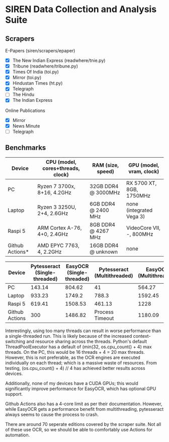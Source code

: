 # SIREN Data Collection and Analysis Suite

## Scrapers

E-Papers (siren/scrapers/epaper)

- [x] The New Indian Express (readwhere/tnie.py)
- [x] Tribune (readwhere/tribune.py)
- [x] Times Of India (toi.py)
- [x] Mirror (toi.py)
- [x] Hindustan Times (ht.py)
- [x] Telegraph
- [ ] The Hindu
- [x] The Indian Express

Online Publications

- [x] Mirror
- [x] News Minute
- [ ] Telegraph

## Benchmarks

|Device                       |CPU (model, cores+threads, clock)|RAM (size, speed)                                   |GPU (model, vram, clock)|
|-----------------------------|---------------------------------|----------------------------------------------------|------------------------|
|PC                           |Ryzen 7 3700x, 8+16, 4.2GHz      |32GB DDR4 @ 3000MHz                                 |RX 5700 XT, 8GB, 1750MHz|
|Laptop                       |Ryzen 3 3250U, 2+4, 2.6GHz       |6GB DDR4 @ 2400 MHz                                 |none (integrated Vega 3)|
|Raspi 5                      |ARM Cortex A-76, 4+0, 2.4GHz     |8GB DDR4 @ 4267 MHz                                 |VideoCore VII, -, 800MHz|
|Github Actions*              |AMD EPYC 7763, 4, 2.2GHz         |16GB DDR4 @ unknown                                 |none                    |


|Device                       |Pytesseract (Single-threaded)|EasyOCR (Single-threaded)                           |Pytesseract (Multithreaded)|EasyOCR (Multithreaded)|
|-----------------------------|-----------------------------|----------------------------------------------------|---------------------------|-----------------------|
|PC                           |143.14                       |804.62                                              |41                         |564.27                 |
|Laptop                       |933.23                       |1749.2                                              |788.3                      |1592.45                |
|Raspi 5                      |619.41                       |1508.53                                             |461.13                     |1228                   |
|Github Actions               |300                          |1486.82                                             |Process Timeout            |1180.09                |


Interestingly, using too many threads can result in worse performance than a single-threaded run.
This is likely because of the increased context-switching and resource sharing across the threads.
Python's default ThreadPoolExecutor has a default of (min(32, os.cpu_count() + 4) max threads. 
On the PC, this would be 16 threads + 4 = 20 max threads. However, this is not preferable, as the OCR engines are executed
individually on each thread; which is a massive waste of resources. From testing, (os.cpu_count() + 4) // 4
has achieved better results across devices. 

Additionally, none of my devices have a CUDA GPUs; this would significantly improve performance for EasyOCR, which has optional GPU support.

Github Actions also has a 4-core limit as per their documentation. However, while EasyOCR gets a performance benefit from multithreading, pytesseract always seems to cause the process to crash.

There are around 70 seperate editions covered by the scraper suite. Not all of these use OCR, so we should be able to comfortably use Actions for automation.
